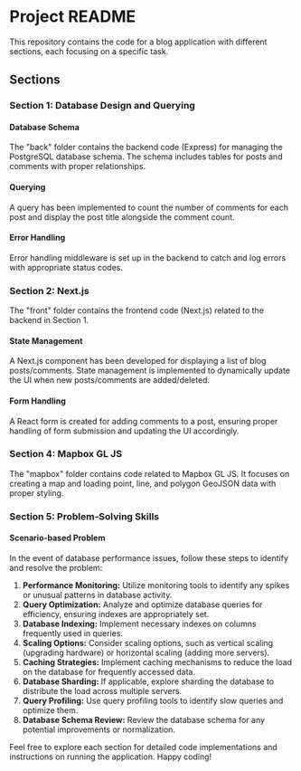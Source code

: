 # Project README

This repository contains the code for a blog application with different sections, each focusing on a specific task.

## Sections

### Section 1: Database Design and Querying

#### Database Schema

The "back" folder contains the backend code (Express) for managing the PostgreSQL database schema. The schema includes tables for posts and comments with proper relationships.

#### Querying

A query has been implemented to count the number of comments for each post and display the post title alongside the comment count.

#### Error Handling

Error handling middleware is set up in the backend to catch and log errors with appropriate status codes.

### Section 2: Next.js

The "front" folder contains the frontend code (Next.js) related to the backend in Section 1.

#### State Management

A Next.js component has been developed for displaying a list of blog posts/comments. State management is implemented to dynamically update the UI when new posts/comments are added/deleted.

#### Form Handling

A React form is created for adding comments to a post, ensuring proper handling of form submission and updating the UI accordingly.

### Section 4: Mapbox GL JS

The "mapbox" folder contains code related to Mapbox GL JS. It focuses on creating a map and loading point, line, and polygon GeoJSON data with proper styling.

### Section 5: Problem-Solving Skills

#### Scenario-based Problem

In the event of database performance issues, follow these steps to identify and resolve the problem:

1. **Performance Monitoring:** Utilize monitoring tools to identify any spikes or unusual patterns in database activity.
2. **Query Optimization:** Analyze and optimize database queries for efficiency, ensuring indexes are appropriately set.
3. **Database Indexing:** Implement necessary indexes on columns frequently used in queries.
4. **Scaling Options:** Consider scaling options, such as vertical scaling (upgrading hardware) or horizontal scaling (adding more servers).
5. **Caching Strategies:** Implement caching mechanisms to reduce the load on the database for frequently accessed data.
6. **Database Sharding:** If applicable, explore sharding the database to distribute the load across multiple servers.
7. **Query Profiling:** Use query profiling tools to identify slow queries and optimize them.
8. **Database Schema Review:** Review the database schema for any potential improvements or normalization.

Feel free to explore each section for detailed code implementations and instructions on running the application. Happy coding!
